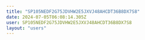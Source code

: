```yaml
---
title: "SP105NEDF2G75JDVHW2E5JXVJ48AHCDT36B8DX7S8"
date: 2024-07-05T06:08:14.305Z
user: SP105NEDF2G75JDVHW2E5JXVJ48AHCDT36B8DX7S8
layout: "users"
---
```

    
